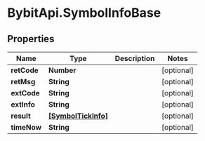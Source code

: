 # BybitApi.SymbolInfoBase

## Properties
Name | Type | Description | Notes
------------ | ------------- | ------------- | -------------
**retCode** | **Number** |  | [optional] 
**retMsg** | **String** |  | [optional] 
**extCode** | **String** |  | [optional] 
**extInfo** | **String** |  | [optional] 
**result** | [**[SymbolTickInfo]**](docs/SymbolTickInfo.md) |  | [optional] 
**timeNow** | **String** |  | [optional] 



